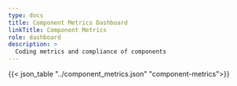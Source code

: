```yaml
---
type: docs
title: Component Metrics Dashboard
linkTitle: Component Metrics
role: dashboard
description: >
  Coding metrics and compliance of components
---
```


{{< json_table "../component_metrics.json" "component-metrics">}}